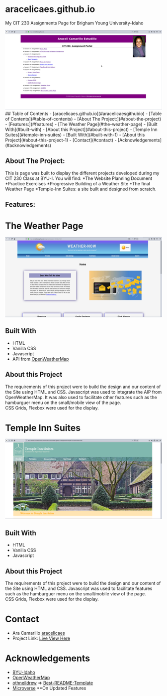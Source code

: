 <!-- PROJECT LOGO -->
# aracelicaes.github.io
My CIT 230 Assignments Page for Brigham Young University-Idaho
<div align= "center"><img src= "images/cit230assignments.png"></div>
<!-- TABLE OF CONTENTS -->
## Table of Contents
- [aracelicaes.github.io](#aracelicaesgithubio)
  - [Table of Contents](#table-of-contents)
  - [About The Project:](#about-the-project)
  - [Features:](#features)
- [The Weather Page](#the-weather-page)
  - [Built With](#built-with)
  - [About this Project](#about-this-project)
- [Temple Inn Suites](#temple-inn-suites)
  - [Built With](#built-with-1)
  - [About this Project](#about-this-project-1)
- [Contact](#contact)
- [Acknowledgements](#acknowledgements)
<!-- ABOUT THE PROJECT -->

## About The Project:
This is page was built to display the different projects developed during my CIT 230 Class at BYU-I. You will find:
*The Website Planning Document
*Practice Exercises
*Progressive Building of a Weather Site
*The final Weather Page
*Temple-Inn Suites: a site built and designed from scratch. 

## Features:

<!-- GETTING STARTED -->
# The Weather Page
<div align= "left"><img src="images/weatherpage.png"></div>

## Built With
* HTML
* Vanilla CSS
* Javascript
* API from [OpenWeatherMap](https://openweathermap.org/)

## About this Project
The requirements of this project were to build the design and our content of the Site using HTML and CSS. Javascript was used to integrate the AIP from OpenWeatherMap. It was also used to facilitate other features such as the hamburguer menu on the small/mobile view of the page.<br>
CSS Grids, Flexbox were used for the display.

# Temple Inn Suites
<div align= "left"><img src="images/temple-inn-suites.png"></div>

## Built With
* HTML
* Vanilla CSS
* Javascript

## About this Project
The requirements of this project were to build the design and our content of the Site using HTML and CSS. Javascript was used to facilitate features such as the hamburguer menu on the small/mobile view of the page.<br>
CSS Grids, Flexbox were used for the display.

<!-- CONTACT -->
# Contact
* Ara Camarillo [aracelicaes](https://github.com/aracelicaes)
* Project Link: [Live View Here](https://aracelicaes.github.io/)
<!-- ACKNOWLEDGEMENTS -->
# Acknowledgements
- [BYU-Idaho](https://www.byui.edu/online)
- [OpenWeatherMap](https://openweathermap.org/)
- [othneildrew](https://github.com/othneildrew) => [Best-README-Template](https://github.com/othneildrew/Best-README-Template)
- [Microverse](https://www.microverse.org/) **On Updated Features

